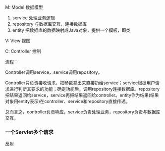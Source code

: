 M:	Model		数据模型

1. service	处理业务逻辑
2. repository   与数据库交互，连接数据库
3. entity    把数据库的数据映射成Java对象，提供一个模板，即类

V:	View			视图

C:	Controller	控制



流程：

Controller调用service，service调用repository。

Controller只负责接收请求，把参数拿出来直接扔给service；service根据用户请求进行判断其要求的功能；确定功能后，调用repository连接数据库。repository把结果返回给service，service再把结果返回给controller。entity作为结果(结果对象用entity表示)在controller、service和repository直接传递。

总而言之，controller负责响应，service负责处理业务，repository负责与数据库交互。



### 一个Servlet多个请求

反射